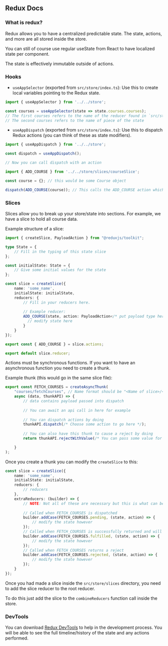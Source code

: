 ## Redux Docs

### What is redux?

Redux allows you to have a centralized predictable state. The state, actions, and more are all stored inside the store.

You can still of course use regular useState from React to have localized state per component.

The state is effectively immutable outside of actions.

### Hooks

- `useAppSelector` (exported from `src/store/index.ts`): Use this to create local variables pointing to the Redux state.
```typescript
import { useAppSelector } from '../../store';

const courses = useAppSelector(state => state.courses.courses); 
// The first courses refers to the name of the reducer found in `src/store/index.ts` 
// The second courses refers to the name of piece of the state
```
- `useAppDispatch` (exported from `src/store/index.ts`): Use this to dispatch Redux actions (you can think of these as state modifiers).
```typescript
import { useAppDispatch } from '../../store';

const dispatch = useAppDispatch();

// Now you can call dispatch with an action

import { ADD_COURSE } from '../../store/slices/courseSlice';

const course = {}; // this would be some Course object

dispatch(ADD_COURSE(course)); // This calls the ADD_COURSE action which modifies the state in the ADD_COURSE reducer.
```

### Slices

Slices allow you to break up your store/state into sections. For example, we have a slice to hold all course data.

Example structure of a slice:
```typescript
import { createSlice, PayloadAction } from "@reduxjs/toolkit";

type State = {
    // Fill in the typing of this state slice
};

const initialState: State = {
    // Give some initial values for the state
};

const slice = createSlice({
    name: 'some_name',
    initialState: initialState,
    reducers: {
        // Fill in your reducers here.
        
        // Example reducer:
        ADD_COURSE(state, action: PayloadAction</* put payload type here */>) {
          // modify state here
        }
    }
});

export const { ADD_COURSE } = slice.actions;

export default slice.reducer;
```

Actions must be synchronous functions. If you want to have an asynchronous function you need to create a thunk.

Example thunk (this would go in the same slice file):
```typescript
export const FETCH_COURSES = createAsyncThunk(
    "courses/fetchCourses", // Name format should be "<Name of slice>/<Name of thunk>"
    async (data, thunkAPI) => {
        // data contains payload passed into dispatch
        
        // You can await an api call in here for example
        
        // You can dispatch actions by doing
        thunkAPI.dispatch(/* Choose some action to go here */);
        
        // You can also have this thunk to cause a reject by doing
        return thunkAPI.rejectWithValue(/* You can pass some value for information about the reject */);

    }
);
```

Once you create a thunk you can modify the `createSlice` to this:
```typescript
const slice = createSlice({
    name: 'some_name',
    initialState: initialState,
    reducers: {
        // reducers
    },
    extraReducers: (builder) => {
        // NOTE: Not all of these are necessary but this is what can be done
    
        // Called when FETCH_COURSES is dispatched
        builder.addCase(FETCH_COURSES.pending, (state, action) => {
            // modify the state however
        });
        // Called when FETCH_COURSES is successfully returned and will have an action payload
        builder.addCase(FETCH_COURSES.fulfilled, (state, action) => {
            // modify the state however
        });
        // Called when FETCH_COURSES returns a reject
        builder.addCase(FETCH_COURSES.rejected, (state, action) => {
            // modify the state however
        });
    }
});
```

Once you had made a slice inside the `src/store/slices` directory, you need to add the slice reducer to the root reducer.

To do this just add the slice to the `combineReducers` function call inside the store.

### DevTools

You can download [Redux DevTools](https://chrome.google.com/webstore/detail/redux-devtools/lmhkpmbekcpmknklioeibfkpmmfibljd?hl=en)
to help in the development process. You will be able to see the full timeline/history of the state and any actions performed.
